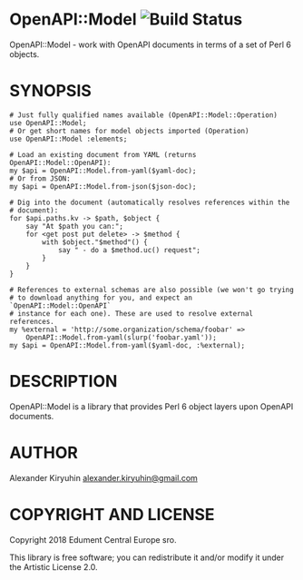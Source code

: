 OpenAPI::Model ![Build Status](https://github.com/croservices/openapi-model/actions/workflows/ci.yml/badge.svg)
====

OpenAPI::Model - work with OpenAPI documents in terms of a set of Perl 6 objects.

SYNOPSIS
========

    # Just fully qualified names available (OpenAPI::Model::Operation)
    use OpenAPI::Model;
    # Or get short names for model objects imported (Operation)
    use OpenAPI::Model :elements;

    # Load an existing document from YAML (returns OpenAPI::Model::OpenAPI):
    my $api = OpenAPI::Model.from-yaml($yaml-doc);
    # Or from JSON:
    my $api = OpenAPI::Model.from-json($json-doc);

    # Dig into the document (automatically resolves references within the
    # document):
    for $api.paths.kv -> $path, $object {
        say "At $path you can:";
        for <get post put delete> -> $method {
            with $object."$method"() {
                say " - do a $method.uc() request";
            }
        }
    }

    # References to external schemas are also possible (we won't go trying
    # to download anything for you, and expect an `OpenAPI::Model::OpenAPI`
    # instance for each one). These are used to resolve external references.
    my %external = 'http://some.organization/schema/foobar' =>
        OpenAPI::Model.from-yaml(slurp('foobar.yaml'));
    my $api = OpenAPI::Model.from-yaml($yaml-doc, :%external);

DESCRIPTION
===========

OpenAPI::Model is a library that provides Perl 6 object layers upon OpenAPI documents.

AUTHOR
======

Alexander Kiryuhin <alexander.kiryuhin@gmail.com>

COPYRIGHT AND LICENSE
=====================

Copyright 2018 Edument Central Europe sro.

This library is free software; you can redistribute it and/or modify it under the Artistic License 2.0.

